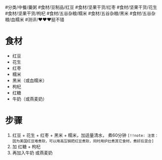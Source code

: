 #分类/中餐/羹粥  #食材/豆制品/红豆 #食材/坚果干货/红枣 #食材/坚果干货/花生 #食材/坚果干货/枸杞 #食材/五谷杂粮/糯米 #食材/五谷杂粮/黑米 #食材/五谷杂粮/血糯米 #测评/❤️❤️❤️挺不错

# 食材
- 红豆
- 花生
- 红枣
- 糯米
- 黑米（或血糯米）
- 枸杞
- 红糖
- 牛奶（或燕麦奶）

# 步骤
1. 红豆 + 花生 + 红枣 + 黑米 + 糯米，加适量清水， 煮60分钟
   `[!!note: 注意：因为美国红豆难煮软，可以用高压锅把红豆煮软，同时用炉灶煮其它食材，煮好后混合]`
2. 加 红糖 + 枸杞
3. 再加入牛奶 或燕麦奶

